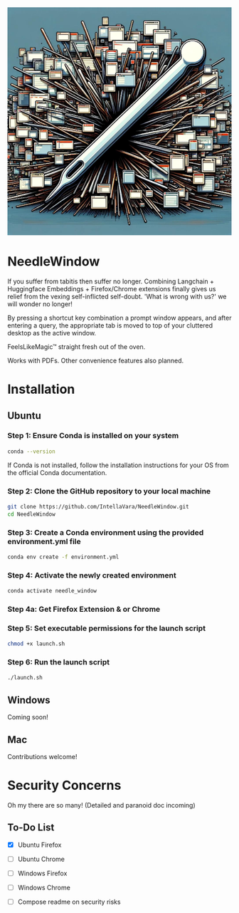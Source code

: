 <div align="center">
    <img src="images/needle_window.jpg" width="512" height="512" alt="Needle Window">
</div>


# NeedleWindow

If you suffer from tabitis then suffer no longer. 
Combining Langchain + Huggingface Embeddings + Firefox/Chrome extensions finally gives us relief from the vexing self-inflicted self-doubt. 'What is wrong with us?' we will wonder no longer!

By pressing a shortcut key combination a prompt window appears, and after entering a query, the appropriate tab is moved to top of your cluttered desktop as the active window.

FeelsLikeMagic™ straight fresh out of the oven.

Works with PDFs. Other convenience features also planned.

# Installation
## Ubuntu

### Step 1: Ensure Conda is installed on your system
```bash
conda --version
```
If Conda is not installed, follow the installation instructions for your OS from the official Conda documentation.

### Step 2: Clone the GitHub repository to your local machine
```bash
git clone https://github.com/IntellaVara/NeedleWindow.git
cd NeedleWindow
```
### Step 3: Create a Conda environment using the provided environment.yml file
```bash
conda env create -f environment.yml
```

### Step 4: Activate the newly created environment
```bash
conda activate needle_window
```

### Step 4a: Get Firefox Extension & or Chrome
<link>
<link>


### Step 5: Set executable permissions for the launch script
```bash
chmod +x launch.sh
```

### Step 6: Run the launch script
```bash
./launch.sh
```


## Windows
Coming soon!

## Mac
Contributions welcome!

# Security Concerns
Oh my there are so many! (Detailed and paranoid doc incoming)


## To-Do List
- [X] Ubuntu Firefox
- [ ] Ubuntu Chrome
- [ ] Windows Firefox
- [ ] Windows Chrome
- [ ] Compose readme on security risks


